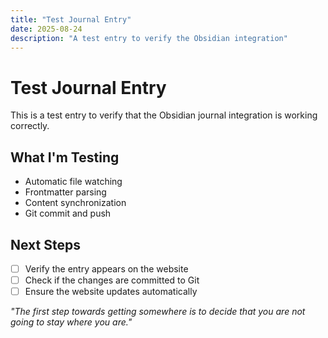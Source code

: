 ```yaml
---
title: "Test Journal Entry"
date: 2025-08-24
description: "A test entry to verify the Obsidian integration"
---
```


# Test Journal Entry

This is a test entry to verify that the Obsidian journal integration is working correctly.

## What I'm Testing
- Automatic file watching
- Frontmatter parsing
- Content synchronization
- Git commit and push

## Next Steps
- [ ] Verify the entry appears on the website
- [ ] Check if the changes are committed to Git
- [ ] Ensure the website updates automatically

*"The first step towards getting somewhere is to decide that you are not going to stay where you are."*

